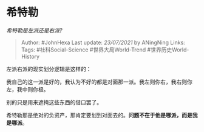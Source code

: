 # 希特勒
*希特勒是左派还是右派?*

> Author: #JohnHexa
Last update: *23/07/2021* by ANingNing
Links: 
Tags: #社科Social-Science #世界大局World-Trend #世界历史World-History 

 
左派右派的现实划分逻辑是这样的：

我自己的这一派是好的，我认为不好的都是对面那一派。我左则你右，我右则你左，我中则你极。

别的只是用来遮掩这些东西的借口罢了。

希特勒那是绝对的负资产，那肯定要划到对面去的。**问题不在于他是哪派，而是我是哪派**。



